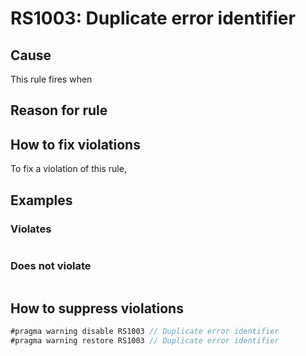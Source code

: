 # RS1003: Duplicate error identifier

## Cause

This rule fires when 

## Reason for rule



## How to fix violations

To fix a violation of this rule, 

## Examples

### Violates

```c#

```

### Does not violate

```c#

```

## How to suppress violations

```c#
#pragma warning disable RS1003 // Duplicate error identifier
#pragma warning restore RS1003 // Duplicate error identifier
```

